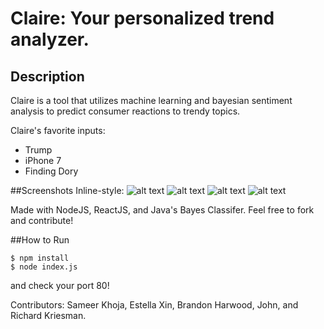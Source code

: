 # Claire: Your personalized trend analyzer.

## Description
Claire is a tool that utilizes machine learning and bayesian sentiment analysis to predict consumer reactions to trendy topics.

Claire's favorite inputs:
* Trump
* iPhone 7
* Finding Dory

##Screenshots
Inline-style: 
![alt text](https://github.com/samkho10/claire/title.png "Title")
![alt text](https://github.com/samkho10/claire/1.png "1")
![alt text](https://github.com/samkho10/claire/2.png "2")
![alt text](https://github.com/samkho10/claire/3.png "3")


Made with NodeJS, ReactJS, and Java's Bayes Classifer. Feel free to fork and contribute!

##How to Run
```
$ npm install
$ node index.js
```
and check your port 80!

Contributors: Sameer Khoja, Estella Xin, Brandon Harwood, John, and Richard Kriesman.
